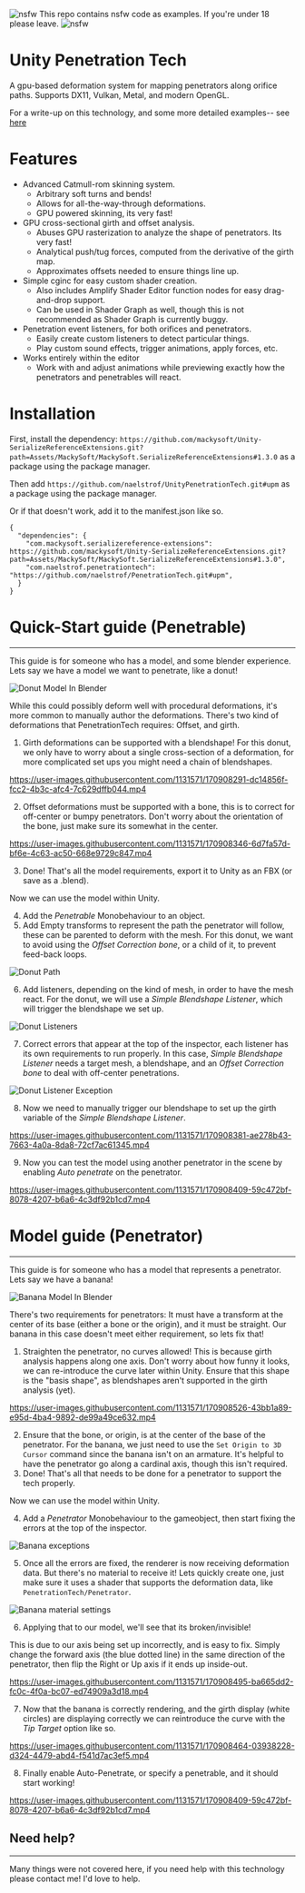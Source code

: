 ![nsfw](18.png) This repo contains nsfw code as examples. If you're under 18 please leave. ![nsfw](18.png)

# Unity Penetration Tech

A gpu-based deformation system for mapping penetrators along orifice paths. Supports DX11, Vulkan, Metal, and modern OpenGL.

For a write-up on this technology, and some more detailed examples-- see [here](https://koboldkare.com/penetrationtech.php)

# Features

* Advanced Catmull-rom skinning system.
  - Arbitrary soft turns and bends!
  - Allows for all-the-way-through deformations.
  - GPU powered skinning, its very fast!
* GPU cross-sectional girth and offset analysis.
  - Abuses GPU rasterization to analyze the shape of penetrators. Its very fast!
  - Analytical push/tug forces, computed from the derivative of the girth map.
  - Approximates offsets needed to ensure things line up.
* Simple cginc for easy custom shader creation.
  - Also includes Amplify Shader Editor function nodes for easy drag-and-drop support.
  - Can be used in Shader Graph as well, though this is not recommended as Shader Graph is currently buggy.
* Penetration event listeners, for both orifices and penetrators.
  - Easily create custom listeners to detect particular things.
  - Play custom sound effects, trigger animations, apply forces, etc.
* Works entirely within the editor
  - Work with and adjust animations while previewing exactly how the penetrators and penetrables will react.

# Installation

First, install the dependency: `https://github.com/mackysoft/Unity-SerializeReferenceExtensions.git?path=Assets/MackySoft/MackySoft.SerializeReferenceExtensions#1.3.0` as a package using the package manager.

Then add `https://github.com/naelstrof/UnityPenetrationTech.git#upm` as a package using the package manager.

Or if that doesn't work, add it to the manifest.json like so.

```
{
  "dependencies": {
    "com.mackysoft.serializereference-extensions": https://github.com/mackysoft/Unity-SerializeReferenceExtensions.git?path=Assets/MackySoft/MackySoft.SerializeReferenceExtensions#1.3.0",
    "com.naelstrof.penetrationtech": "https://github.com/naelstrof/PenetrationTech.git#upm",
  }
}
```

# Quick-Start guide (Penetrable)

---

This guide is for someone who has a model, and some blender experience.
Lets say we have a model we want to penetrate, like a donut!

![Donut Model In Blender](tutorialimages/donutBlender.png)

While this could possibly deform well with procedural deformations, it's more common to manually author the deformations. There's two kind of deformations that PenetrationTech requires: Offset, and girth.

1. Girth deformations can be supported with a blendshape!
 For this donut, we only have to worry about a single cross-section of a deformation,
 for more complicated set ups you might need a chain of blendshapes.

https://user-images.githubusercontent.com/1131571/170908291-dc14856f-fcc2-4b3c-afc4-7c629dffb044.mp4

2. Offset deformations must be supported with a bone, this is to correct for off-center or bumpy penetrators.
 Don't worry about the orientation of the bone, just make sure its somewhat in the center.

https://user-images.githubusercontent.com/1131571/170908346-6d7fa57d-bf6e-4c63-ac50-668e9729c847.mp4

3. Done! That's all the model requirements, export it to Unity as an FBX (or save as a .blend).

Now we can use the model within Unity.

4. Add the *Penetrable* Monobehaviour to an object.
5. Add Empty transforms to represent the path the penetrator will follow, these can be parented to deform with the mesh.
 For this donut, we want to avoid using the *Offset Correction bone*, or a child of it, to prevent feed-back loops.

![Donut Path](tutorialimages/donutpath.png) 

6. Add listeners, depending on the kind of mesh, in order to have the mesh react.
 For the donut, we will use a *Simple Blendshape Listener*, which will trigger the blendshape we set up.

![Donut Listeners](tutorialimages/donutAddListener.png)

7. Correct errors that appear at the top of the inspector, each listener has its own requirements to run properly.
 In this case, *Simple Blendshape Listener* needs a target mesh, a blendshape,
 and an *Offset Correction bone* to deal with off-center penetrations.

![Donut Listener Exception](tutorialimages/donutListenerException.png)

8. Now we need to manually trigger our blendshape to set up the girth variable of the *Simple Blendshape Listener*.

https://user-images.githubusercontent.com/1131571/170908381-ae278b43-7663-4a0a-8da8-72cf7ac61345.mp4

9. Now you can test the model using another penetrator in the scene by enabling *Auto penetrate* on the penetrator.


https://user-images.githubusercontent.com/1131571/170908409-59c472bf-8078-4207-b6a6-4c3df92b1cd7.mp4


# Model guide (Penetrator)

---

This guide is for someone who has a model that represents a penetrator. Lets say we have a banana!

![Banana Model In Blender](tutorialimages/bananaBlender.png)

There's two requirements for penetrators: It must have a transform at the center of its base (either a bone or the origin), and it must be straight.
Our banana in this case doesn't meet either requirement, so lets fix that!

1. Straighten the penetrator, no curves allowed! This is because girth analysis happens along one axis.
Don't worry about how funny it looks, we can re-introduce the curve later within Unity.
Ensure that this shape is the "basis shape", as blendshapes aren't supported in the girth analysis (yet).

https://user-images.githubusercontent.com/1131571/170908526-43bb1a89-e95d-4ba4-9892-de99a49ce632.mp4

2. Ensure that the bone, or origin, is at the center of the base of the penetrator. 
For the banana, we just need to use the `Set Origin to 3D Cursor` command since the banana isn't on an armature.
It's helpful to have the penetrator go along a cardinal axis, though this isn't required.
3. Done! That's all that needs to be done for a penetrator to support the tech properly.

Now we can use the model within Unity.

4. Add a *Penetrator* Monobehaviour to the gameobject, then start fixing the errors at the top of the inspector.

![Banana exceptions](tutorialimages/bananaExceptions.png)

5. Once all the errors are fixed, the renderer is now receiving deformation data. But there's no material to receive it!
Lets quickly create one, just make sure it uses a shader that supports the deformation data, like `PenetrationTech/Penetrator`.

![Banana material settings](tutorialimages/bananaMaterial.png)

6. Applying that to our model, we'll see that its broken/invisible!

This is due to our axis being set up incorrectly, and is easy to fix.
Simply change the forward axis (the blue dotted line) in the same direction of the penetrator,
then flip the Right or Up axis if it ends up inside-out.

https://user-images.githubusercontent.com/1131571/170908495-ba665dd2-fc0c-4f0a-bc07-ed74909a3d18.mp4

7. Now that the banana is correctly rendering, and the girth display (white circles) are displaying correctly
we can reintroduce the curve with the *Tip Target* option like so.
 
https://user-images.githubusercontent.com/1131571/170908464-03938228-d324-4479-abd4-f541d7ac3ef5.mp4

8. Finally enable Auto-Penetrate, or specify a penetrable, and it should start working!

https://user-images.githubusercontent.com/1131571/170908409-59c472bf-8078-4207-b6a6-4c3df92b1cd7.mp4

## Need help?

---

Many things were not covered here, if you need help with this technology please contact me! I'd love to help.
